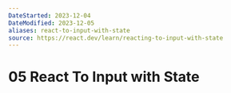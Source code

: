 ```yaml
---
DateStarted: 2023-12-04
DateModified: 2023-12-05
aliases: react-to-input-with-state
source: https://react.dev/learn/reacting-to-input-with-state
---
```


# 05 React To Input with State
